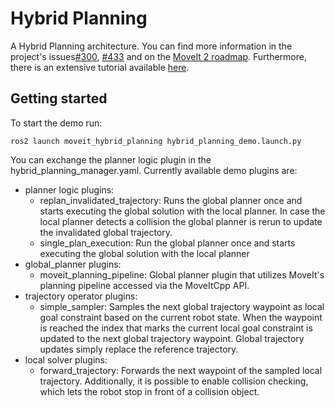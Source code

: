 # Hybrid Planning
A Hybrid Planning architecture. You can find more information in the project's issues[#300](https://github.com/ros-planning/moveit2/issues/300), [#433](https://github.com/ros-planning/moveit2/issues/433) and on the [MoveIt 2 roadmap](https://moveit.ros.org/documentation/contributing/roadmap/). Furthermore, there is an extensive tutorial available [here](https://github.com/ros-planning/moveit2_tutorials/pull/97).

## Getting started
To start the demo run:
```
ros2 launch moveit_hybrid_planning hybrid_planning_demo.launch.py
```
You can exchange the planner logic plugin in the hybrid_planning_manager.yaml. Currently available demo plugins are:
- planner logic plugins:
  - replan_invalidated_trajectory: Runs the global planner once and starts executing the global solution
   with the local planner. In case the local planner detects a collision the global planner is rerun to update the
   invalidated global trajectory.
  - single_plan_execution: Run the global planner once and starts executing the global solution
    with the local planner
- global_planner plugins:
  - moveit_planning_pipeline: Global planner plugin that utilizes MoveIt's planning pipeline accessed via the MoveItCpp API.
- trajectory operator plugins:
  - simple_sampler: Samples the next global trajectory waypoint as local goal constraint
   based on the current robot state. When the waypoint is reached the index that marks the current local goal constraint
   is updated to the next global trajectory waypoint. Global trajectory updates simply replace the reference trajectory.
- local solver plugins:
  - forward_trajectory: Forwards the next waypoint of the sampled local trajectory.
   Additionally, it is possible to enable collision checking, which lets the robot stop in front of a collision object.
